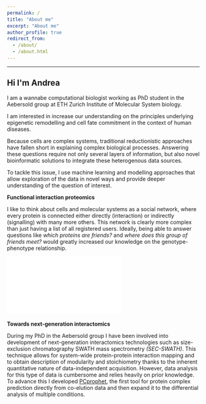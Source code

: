 ```yaml
---
permalink: /
title: "About me"
excerpt: "About me"
author_profile: true
redirect_from:
  - /about/
  - /about.html
---
```



____

## Hi I'm Andrea

I am a wannabe computational biologist working as PhD student in the Aebersold group at ETH Zurich Institute of Molecular System biology.

I am interested in increase our understanding on the principles underlying epigenetic remodelling and cell fate commitment in the context of human diseases.

Because cells are complex systems, traditional reductionistic approaches have fallen short in explaining complex biological processes. Answering these questions require not only several layers of information, but also novel bioinformatic solutions to integrate these heterogenous data sources.


To tackle this issue, I use machine learning and modelling approaches that allow exploration of the data in novel ways and provide deeper understanding of the question of interest.

**Functional interaction proteomics**

I like to think about cells and molecular systems as a social network, where every protein is connected either directly (interaction) or indirectly (signalling) with many more others. This network is clearly more complex than just having a list of all registered users. Ideally, being able to answer questions like _which proteins are friends?_  and _where does this group of friends meet?_ would greatly increased our knowledge on the genotype-phenotype relationship.

![](/images/network.pdf)

**Towards next-generation interactomics**


During my PhD in the Aebersold group I have been involved into development of next-generation interactomics technologies such as size-exclusion chromatography SWATH mass spectrometry _(SEC-SWATH)_. This technique allows for system-wide protein-protein interaction mapping and to obtain description of modularity and stoichiometry thanks to the inherent quantitative nature of data-independent acquisition. However, data analysis for this type of data is cumbersome and relies heavily on prior knowledge. To advance this I developed [PCprophet](https://fossatia.github.io/portfolio/pcprophet/), the first tool  for protein complex prediction directly from co-elution data and then expand it to the differential analysis of multiple conditions.

<!-- **Spatial organization within a cell defines**


This interaction network within a cell is separated in different compartments to allow for segregation of functions to specific locations -->

